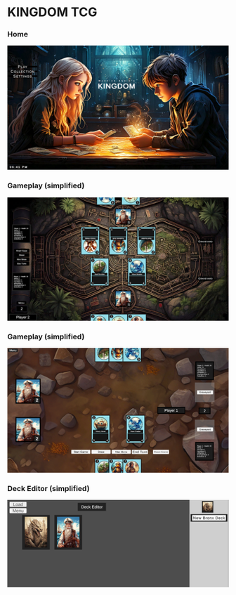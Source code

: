 
<h1>KINGDOM TCG</h1>

<h3>Home</h3>

![screenshot1 game](homescreen.png)

<h3>Gameplay (simplified)</h3>

![screenshot2 game](screen_gameplay.png)

<h3>Gameplay (simplified)</h3>

![screenshot2 game](screen.png)

<h3>Deck Editor (simplified)</h3>

![screenshot2 game](screen2.png)
